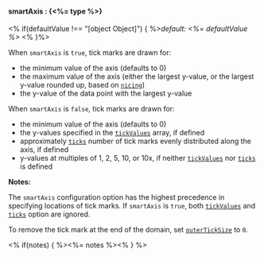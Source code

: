 #### **smartAxis** : {<%= type %>}

<% if(defaultValue !== "[object Object]") { %>*default: <%= defaultValue %>* <% }%>

When `smartAxis` is `true`, tick marks are drawn for:

* the minimum value of the axis (defaults to 0)
* the maximum value of the axis (either the largest y-value, or the largest y-value rounded up, based on [`nicing`](#config_config.yAxis.nicing))
* the y-value of the data point with the largest y-value 

When `smartAxis` is `false`, tick marks are drawn for:

* the minimum value of the axis (defaults to 0)
* the y-values specified in the [`tickValues`](#config_config.yAxis.tickValues) array, if defined
* approximately [`ticks`](#config_config.yAxis.ticks) number of tick marks evenly distributed along the axis, if defined
* y-values at multiples of 1, 2, 5, 10, or 10x, if neither [`tickValues`](#config_config.yAxis.tickValues) nor [`ticks`](#config_config.yAxis.ticks) is defined

**Notes:**

The `smartAxis` configuration option has the highest precedence in specifying locations of tick marks. If `smartAxis` is `true`, both [`tickValues`](#config_config.yAxis.tickValues) and [`ticks`](#config_config.yAxis.ticks) option are ignored.

To remove the tick mark at the end of the domain, set [`outerTickSize`](#config_config.yAxis.outerTickSize) to `0`.

<% if(notes) { %><%= notes %><% } %>

